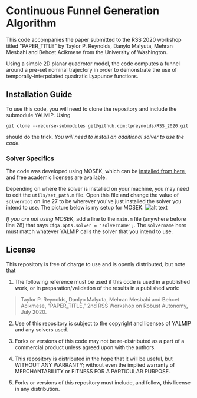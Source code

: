 # Continuous Funnel Generation Algorithm

This code accompanies the paper submitted to the RSS 2020 workshop titled "PAPER_TITLE" by Taylor P. Reynolds, Danylo Malyuta, Mehran Mesbahi and Behcet Acikmese from the University of Washington.

Using a simple 2D planar quadrotor model, the code computes a funnel around a pre-set nominal trajectory in order to demonstrate the use of temporally-interpolated quadratic Lyapunov functions. 

## Installation Guide

To use this code, you will need to clone the repository and include the submodule YALMIP. Using

`git clone --recurse-submodules git@github.com:tpreynolds/RSS_2020.git`

should do the trick. *You will need to install an additional solver to use the code*. 

### Solver Specifics
The code was developed using MOSEK, which can be [installed from here](https://www.mosek.com/downloads/), and free academic licenses are available. 

Depending on where the solver is installed on your machine, you may need to edit the `utils/set_path.m` file. Open this file and change the value of `solverroot` on line 27 to be wherever you've just installed the solver you intend to use. The picture below is my setup for MOSEK. 
![alt text][solverroot]

[solverroot]: https://github.com/tpreynolds/RSS_2020/blob/master/figs/solverroot.png

*If you are not using MOSEK*, add a line to the `main.m` file (anywhere before line 28) that says `cfga.opts.solver = 'solvername';`. The `solvername` here must match whatever YALMIP calls the solver that you intend to use.  

## License 

This repository is free of charge to use and is openly distributed, but note that

1. The following reference must be used if this code is used in a published work, or in preparation/validation of the results in a published work:
> Taylor P. Reynolds, Danlyo Malyuta, Mehran Mesbahi and Behcet Acikmese, "PAPER_TITLE," 2nd RSS Workshop on Robust Autonomy, July 2020.

2. Use of this repository is subject to the copyright and licenses of YALMIP and any solvers used.

3. Forks or versions of this code may not be re-distributed as a part of a commercial product unless agreed upon with the authors.

4. This repository is distributed in the hope that it will be useful, but WITHOUT ANY WARRANTY; without even the implied warranty of MERCHANTABILITY or FITNESS FOR A PARTICULAR PURPOSE.

5. Forks or versions of this repository must include, and follow, this license in any distribution. 
